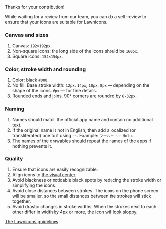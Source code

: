 Thanks for your contribution!

While waiting for a review from our team, you can do a self-review to ensure that your icons are suitable for Lawnicons.

### Canvas and sizes
1. Canvas: `192×192px`.
2. Non-square icons: the long side of the icons should be `160px`.
3. Square icons: `154×154px`.

### Color, stroke width and rounding
1. Color: black `#000`.
2. No fill. Base stroke width: `12px`. `14px`, `10px`, `8px` — depending on the shape of the icons. `6px` — for fine details.
3. Rounded ends and joins. 90° corners are rounded by `6-32px`.

### Naming
1. Names should match the official app name and contain no additional text.
2. If the original name is not in English, then add a localized (or transliterated) one to it using `~~`.
Example: `フールー ~~ Hulu`.
3. The names of the drawables should repeat the names of the apps if nothing prevents it.

### Quality
1. Ensure that icons are easily recognizable.
2. Align icons to [the visual center](https://www.google.com/search?sca_esv=1fcec3f5e0b15e20&q=what+is+visual+center+of+an+icon&tbm=isch&source=lnms).
3. Avoid blackness or noticable black spots by reducing the stroke width or simplifying the icons.
4. Avoid close distances between strokes. The icons on the phone screen will be smaller, so the small distances between the strokes will stick together.
5. Avoid drastic changes in stroke widths. When the strokes next to each other differ in width by 4px or more, the icon will look sloppy.

[The Lawnicons guidelines](https://github.com/LawnchairLauncher/lawnicons/blob/develop/CONTRIBUTING.md)
